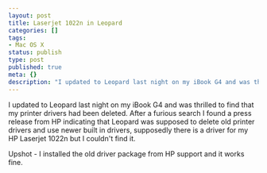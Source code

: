 ```yaml
---
layout: post
title: Laserjet 1022n in Leopard
categories: []
tags:
- Mac OS X
status: publish
type: post
published: true
meta: {}
description: "I updated to Leopard last night on my iBook G4 and was thrilled to find that my printer drivers had been deleted. After a furious search I found a press"
---
```


I updated to Leopard last night on my iBook G4 and was thrilled to find that my printer drivers had been deleted. After a furious search I found a press release from HP indicating that Leopard was supposed to delete old printer drivers and use newer built in drivers, supposedly there is a driver for my HP Laserjet 1022n but I couldn't find it.

Upshot - I installed the old driver package from HP support and it works fine.
